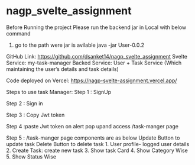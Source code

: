 # nagp_svelte_assignment

Before Running the project Please run the backend jar in Local with below command
1. go to the path were jar is avilable
   java -jar User-0.0.2

GitHub Link: https://github.com/dsanket14/nagp_svelte_assignment
Svelte Service: my-task-manager
Backed Service:  User + Task Service (Which maintaining the user’s details and task details)

Code deployed on Vercel: https://nagp-svelte-assignment.vercel.app/

Steps to use task Manager:
Step 1 : SignUp
 
Step 2 : Sign in
 
Step 3 : Copy Jwt token
 
Step 4 :paste Jwt token on alert pop upand access /task-manger page
 
Step 5 : /task-manger page components are as below
    Update Button to update task
	  Delete Button to delete task
      1.	User profile- logged user details
      2.	Create Task: create new task
      3.	Show task Card
      4.	Show Category Wise
      5.	Show Status Wise
 

  
